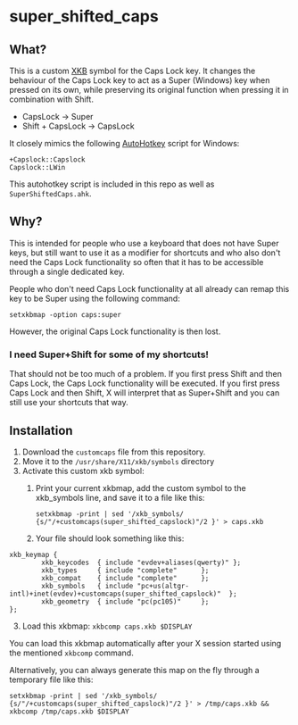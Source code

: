 # super_shifted_caps

## What?

This is a custom
[XKB](https://wiki.archlinux.org/index.php/X_keyboard_extension) symbol for the
Caps Lock key. It changes the behaviour of the Caps Lock key to act as a Super
(Windows) key when pressed on its own, while preserving its original function
when pressing it in combination with Shift.

- CapsLock -> Super
- Shift + CapsLock -> CapsLock

It closely mimics the following [AutoHotkey](https://www.autohotkey.com/) script for Windows:

```autohotkey
+Capslock::Capslock
Capslock::LWin
```

This autohotkey script is included in this repo as well as `SuperShiftedCaps.ahk`.

## Why?

This is intended for people who use a keyboard that does not have Super keys,
but still want to use it as a modifier for shortcuts and who also don't need the
Caps Lock functionality so often that it has to be accessible through a single
dedicated key.

People who don't need Caps Lock functionality at all already can remap this key
to be Super using the following command:

```
setxkbmap -option caps:super
```

However, the original Caps Lock functionality is then lost.

### I need Super+Shift for some of my shortcuts!

That should not be too much of a problem. If you first press Shift and then Caps
Lock, the Caps Lock functionality will be executed. If you first press Caps Lock
and then Shift, X will interpret that as Super+Shift and you can still use your
shortcuts that way.

## Installation

1. Download the `customcaps` file from this repository.
2. Move it to the `/usr/share/X11/xkb/symbols` directory
3. Activate this custom xkb symbol:
   1. Print your current xkbmap, add the custom symbol to the xkb_symbols line,
      and save it to a file like this:
      ```
      setxkbmap -print | sed '/xkb_symbols/ {s/"/+customcaps(super_shifted_capslock)"/2 }' > caps.xkb
      ```

   2. Your file should look something like this:
```
xkb_keymap {
        xkb_keycodes  { include "evdev+aliases(qwerty)" };
        xkb_types     { include "complete"      };
        xkb_compat    { include "complete"      };
        xkb_symbols   { include "pc+us(altgr-intl)+inet(evdev)+customcaps(super_shifted_capslock)"  };
        xkb_geometry  { include "pc(pc105)"     };
};
```
   3. Load this xkbmap: `xkbcomp caps.xkb $DISPLAY`

You can load this xkbmap automatically after your X session started using the
mentioned `xkbcomp` command.

Alternatively, you can always generate this map on the fly through a temporary
file like this:
```
setxkbmap -print | sed '/xkb_symbols/ {s/"/+customcaps(super_shifted_capslock)"/2 }' > /tmp/caps.xkb && xkbcomp /tmp/caps.xkb $DISPLAY
```
